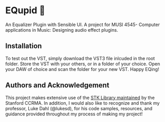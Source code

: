 # EQupid 💖

An Equalizer Plugin with Sensible UI.
A project for MUSI 4545- Computer applications in Music: Designing audio effect plugins. 

## Installation

To test out the VST, simply download the VST3 file inlcuded in the root folder. 
Store the VST with your others, or in a folder of your choice.
Open your DAW of choice and scan the folder for your new VST.
Happy EQing!

## Authors and Acknowledgement

This project makes extensive use of the [STK Library maintained](https://github.com/thestk/stk) by the Stanford CCRMA.
In addition, I would also like to recognize and thank my professor, Luke Dahl (@lukesd), for his code samples, resources, and guidance provided throughout my process of making my project!
